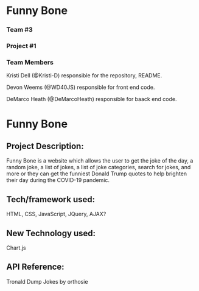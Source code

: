 # Funny Bone
### Team #3
### Project #1

### Team Members
Kristi Dell (@Kristi-D) responsible for the repository, README.

Devon Weems (@WD40JS) responsible for front end code.

DeMarco Heath (@DeMarcoHeath) responsible for baack end code.

# Funny Bone

## Project Description:
Funny Bone is a website which allows the user to get the joke of the day, a random joke, a list of jokes, a list of joke categories, search for jokes, and more or they can get the funniest Donald Trump quotes to help brighten their day during the COVID-19 pandemic.

## Tech/framework used:
HTML, CSS, JavaScript, JQuery, AJAX?

## New Technology used:
Chart.js

## API Reference:
Tronald Dump
Jokes by orthosie

